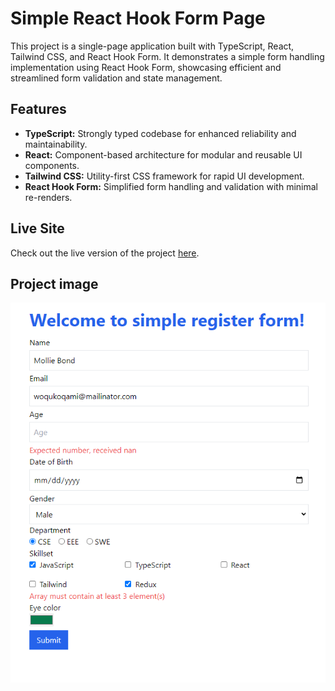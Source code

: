 # Simple React Hook Form Page

This project is a single-page application built with TypeScript, React, Tailwind CSS, and React Hook Form. It demonstrates a simple form handling implementation using React Hook Form, showcasing efficient and streamlined form validation and state management.

## Features

- **TypeScript:** Strongly typed codebase for enhanced reliability and maintainability.
- **React:** Component-based architecture for modular and reusable UI components.
- **Tailwind CSS:** Utility-first CSS framework for rapid UI development.
- **React Hook Form:** Simplified form handling and validation with minimal re-renders.

## Live Site

Check out the live version of the project [here](https://your-live-site-url.com).

## Project image

![Project snapshot](images/project-image.png)
